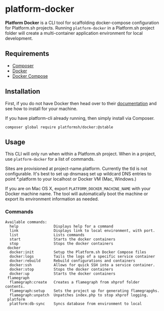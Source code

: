 # platform-docker
**Platform Docker** is a CLI tool for scaffolding docker-compose configuration for Platform.sh projects. Running ````platform-docker````
in a Platform.sh project folder will create a multi-container application environment for local development.

## Requirements

* [Composer](https://getcomposer.org/)
* [Docker](https://www.docker.com/)
* [Docker Compose](https://docs.docker.com/compose/)

## Installation

First, if you do not have Docker then head over to their [documentation](https://docs.docker.com/) and see how to install for your machine.

If you have platform-cli already running, then simply install via Composer.
````
composer global require platformsh/docker:@stable
````

## Usage

This CLI will only run when within a Platform.sh project. When in a project, use ````platform-docker```` for a list of commands.

Sites are provisioned at project-name.platform. Currently the tld is not configurable. It's best to set up dnsmasq set up
wildcard DNS entries to point \*.platform to your localhost or Docker VM (Mac, Windows.)

If you are on Mac OS X, export ````PLATFORM_DOCKER_MACHINE_NAME```` with your Docker machine name. The tool will automatically boot the machine 
or export its environment information as needed.

### Commands

````
Available commands:
  help                Displays help for a command
  link                Displays link to local environment, with port.
  list                Lists commands
  start               Starts the docker containers
  stop                Stops the docker containers
 docker
  docker:init         Setup the Platform.sh Docker Compose files
  docker:logs         Tails the logs of a specific service container
  docker:rebuild      Rebuild configurations and containers
  docker:ssh          Allows for quick SSH into a service container.
  docker:stop         Stops the docker containers
  docker:up           Starts the docker containers
 flamegraph
  flamegraph:create   Creates a flamegraph from xhprof folder contents.
  flamegraph:setup    Sets the project up for generating flamegrapghs.
  flamegraph:unpatch  Unpatches index.php to stop xhprof logging.
 platform
  platform:db-sync    Syncs database from environment to local
````
